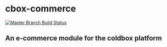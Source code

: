 # cbox-commerce

[![Master Branch Build Status](https://img.shields.io/travis/jclausen/cbox-commerce/master.svg?style=flat-square&label=master)](https://travis-ci.org/jclausen/cbox-commerce)

## An e-commerce module for the coldbox platform